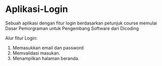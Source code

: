 # Aplikasi-Login
Sebuah aplikasi dengan fitur login berdasarkan petunjuk course memulai Dasar Pemorgraman untuk Pengembang Software dari Dicoding


Alur fitur Login:
1. Memasukkan email dan password
2. Memvalidasi masukan.
3. Menampilkan halaman beranda.
